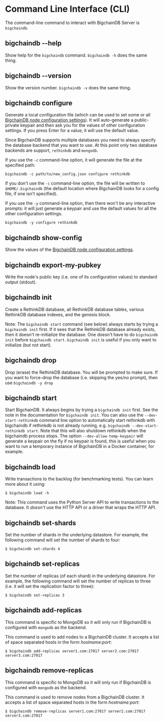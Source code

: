 # Command Line Interface (CLI)

The command-line command to interact with BigchainDB Server is `bigchaindb`.


## bigchaindb \-\-help

Show help for the `bigchaindb` command. `bigchaindb -h` does the same thing.


## bigchaindb \-\-version

Show the version number. `bigchaindb -v` does the same thing.


## bigchaindb configure

Generate a local configuration file (which can be used to set some or all [BigchainDB node configuration settings](configuration.html)). It will auto-generate a public-private keypair and then ask you for the values of other configuration settings. If you press Enter for a value, it will use the default value.

Since BigchainDB supports multiple databases you need to always specify the
database backend that you want to use. At this point only two database backends
are support, `rethinkdb` and `mongodb`.

If you use the `-c` command-line option, it will generate the file at the specified path:
```text
bigchaindb -c path/to/new_config.json configure rethinkdb
```

If you don't use the `-c` command-line option, the file will be written to `$HOME/.bigchaindb` (the default location where BigchainDB looks for a config file, if one isn't specified).

If you use the `-y` command-line option, then there won't be any interactive prompts: it will just generate a keypair and use the default values for all the other configuration settings.
```text
bigchaindb -y configure rethinkdb
```


## bigchaindb show-config

Show the values of the [BigchainDB node configuration settings](configuration.html).


## bigchaindb export-my-pubkey

Write the node's public key (i.e. one of its configuration values) to standard output (stdout).


## bigchaindb init

Create a RethinkDB database, all RethinkDB database tables, various RethinkDB database indexes, and the genesis block.

Note: The `bigchaindb start` command (see below) always starts by trying a `bigchaindb init` first. If it sees that the RethinkDB database already exists, then it doesn't re-initialize the database. One doesn't have to do `bigchaindb init` before `bigchaindb start`. `bigchaindb init` is useful if you only want to initialize (but not start).


## bigchaindb drop

Drop (erase) the RethinkDB database. You will be prompted to make sure. If you want to force-drop the database (i.e. skipping the yes/no prompt), then use `bigchaindb -y drop`


## bigchaindb start

Start BigchainDB. It always begins by trying a `bigchaindb init` first. See the note in the documentation for `bigchaindb init`.
You can also use the `--dev-start-rethinkdb` command line option to automatically start rethinkdb with bigchaindb if rethinkdb is not already running,
e.g. `bigchaindb --dev-start-rethinkdb start`. Note that this will also shutdown rethinkdb when the bigchaindb process stops.
The option `--dev-allow-temp-keypair` will generate a keypair on the fly if no keypair is found, this is useful when you want to run a temporary instance of BigchainDB in a Docker container, for example.


## bigchaindb load

Write transactions to the backlog (for benchmarking tests). You can learn more about it using:
```text
$ bigchaindb load -h
```

Note: This command uses the Python Server API to write transactions to the database. It _doesn't_ use the HTTP API or a driver that wraps the HTTP API.


## bigchaindb set-shards

Set the number of shards in the underlying datastore. For example, the following command will set the number of shards to four:
```text
$ bigchaindb set-shards 4
```

## bigchaindb set-replicas

Set the number of replicas (of each shard) in the underlying datastore. For example, the following command will set the number of replicas to three (i.e. it will set the replication factor to three):
```text
$ bigchaindb set-replicas 3
```

## bigchaindb add-replicas

This command is specific to MongoDB so it will only run if BigchainDB is
configured with `mongodb` as the backend.

This command is used to add nodes to a BigchainDB cluster. It accepts a list of
space separated hosts in the form _hostname:port_:
```text
$ bigchaindb add-replicas server1.com:27017 server2.com:27017 server3.com:27017
```

## bigchaindb remove-replicas

This command is specific to MongoDB so it will only run if BigchainDB is
configured with `mongodb` as the backend.

This command is used to remove nodes from a BigchainDB cluster. It accepts a
list of space separated hosts in the form _hostname:port_:
```text
$ bigchaindb remove-replicas server1.com:27017 server2.com:27017 server3.com:27017
```
